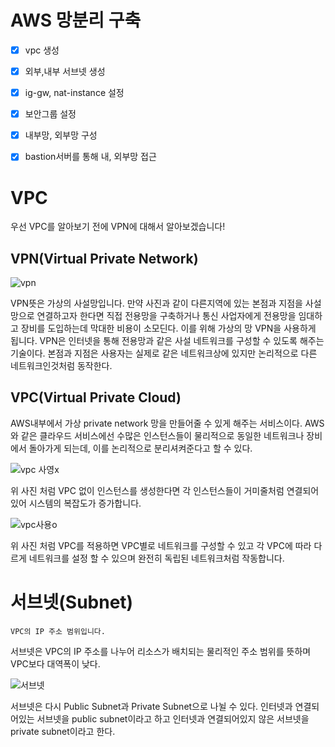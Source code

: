 # AWS 망분리 구축

- [x] vpc 생성
- [x] 외부,내부 서브넷 생성
- [x] ig-gw, nat-instance 설정
- [x] 보안그룹 설정
- [x] 내부망, 외부망 구성
- [x] bastion서버를 통해 내, 외부망 접근





# VPC

우선 VPC를 알아보기 전에 VPN에 대해서 알아보겠습니다!


## VPN(Virtual Private Network)


![vpn](https://user-images.githubusercontent.com/68090443/188599991-2216543b-7651-49bf-94c4-7dae639b0913.PNG)


VPN뜻은 가상의 사설망입니다. 만약 사진과 같이 다른지역에 있는 본점과 지점을 사설망으로 연결하고자 한다면 직접 전용망을 구축하거나 통신 사업자에게 전용망을 임대하고 장비를 도입하는데 막대한 비용이 소모딘다. 이를 위해 가상의 망 VPN을 사용하게 됩니다. VPN은 인터넷을 통해 전용망과 같은 사설 네트워크를 구성할 수 있도록 해주는 기술이다. 본점과 지점은 사용자는 실제로 같은 네트워크상에 있지만 논리적으로 다른 네트워크인것처럼 동작한다.

## VPC(Virtual Private Cloud)

AWS내부에서 가상 private network 망을 만들어줄 수 있게 해주는 서비스이다. AWS와 같은 클라우드 서비스에선 수많은 인스턴스들이 물리적으로 동일한 네트워크나 장비에서 돌아가게 되는데, 이를 논리적으로 분리셔켜준다고 할 수 있다.


![vpc 사영x](https://user-images.githubusercontent.com/68090443/188600018-260d76bd-f11a-46d2-b1c5-45420e878613.PNG)

위 사진 처럼 VPC 없이 인스턴스를 생성한다면 각 인스턴스들이 거미줄처럼 연결되어있어 시스템의 복잡도가 증가합니다.

![vpc사용o](https://user-images.githubusercontent.com/68090443/188600038-39f63de6-96a5-4536-8466-496db88e6ee6.PNG)

위 사진 처럼 VPC를 적용하면 VPC별로 네트워크를 구성할 수 있고 각 VPC에 따라 다르게 네트워크를 설정 할 수 있으며 완전히 독립된 네트워크처럼 작동합니다.



# 서브넷(Subnet)

    VPC의 IP 주소 범위입니다. 


서브넷은 VPC의 IP 주소를 나누어 리소스가 배치되는 물리적인 주소 범위를 뜻하며  VPC보다 대역폭이 낮다.


![서브넷](https://user-images.githubusercontent.com/68090443/188601115-44f6043b-edcf-4fb7-87b2-63bf88d73583.PNG)


서브넷은 다시 Public Subnet과 Private Subnet으로 나뉠 수 있다. 인터넷과 연결되어있는 서브넷을 public subnet이라고 하고 인터넷과 연결되어있지 않은 서브넷을 private subnet이라고 한다.





